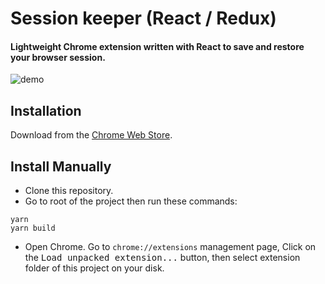 # Session keeper (React / Redux)

#### Lightweight Chrome extension written with React to save and restore your browser session.

![demo](https://user-images.githubusercontent.com/43219422/85391016-4fdc3a00-b552-11ea-80c1-56e31c4e6e10.png)

## Installation

Download from the [Chrome Web Store](https://chrome.google.com/webstore/detail/session-keeper/hiblckhbhlfmlbkhkfkenjaphdincfep).

## Install Manually

- Clone this repository.
- Go to root of the project then run these commands:

```
yarn
yarn build
```

- Open Chrome. Go to `chrome://extensions` management page, Click on the <kbd>Load unpacked extension...</kbd> button, then select extension folder of this project on your disk.
